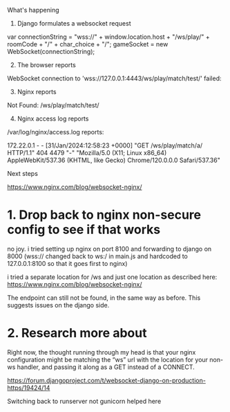 What's happening

1. Django formulates a websocket request

var connectionString =
  "wss://" + window.location.host + "/ws/play/" + roomCode + "/" + char_choice + "/";
gameSocket = new WebSocket(connectionString);

2. The browser reports

WebSocket connection to 'wss://127.0.0.1:4443/ws/play/match/test/' failed: 

3. Nginx reports

Not Found: /ws/play/match/test/

4. Nginx access log reports

/var/log/nginx/access.log reports:

172.22.0.1 - - [31/Jan/2024:12:58:23 +0000] "GET /ws/play/match/a/ HTTP/1.1" 404 4479 "-" "Mozilla/5.0 (X11; Linux x86_64) AppleWebKit/537.36 (KHTML, like Gecko) Chrome/120.0.0.0 Safari/537.36"

Next steps

https://www.nginx.com/blog/websocket-nginx/

# 1. Drop back to nginx non-secure config to see if that works

no joy. i tried setting up nginx on port 8100 and forwarding to django on 8000 (wss:// changed back to ws:/ in main.js and hardcoded to 127.0.0.1:8100 so that it goes first to nginx)

i tried a separate location for /ws and just one location as described here: https://www.nginx.com/blog/websocket-nginx/

The endpoint can still not be found, in the same way as before. This suggests issues on the django side.

# 2. Research more about

Right now, the thought running through my head is that your nginx configuration might be matching the “ws” url with the location for your non-ws handler, and passing it along as a GET instead of a CONNECT.

https://forum.djangoproject.com/t/websocket-django-on-production-https/19424/14

Switching back to runserver not gunicorn helped here